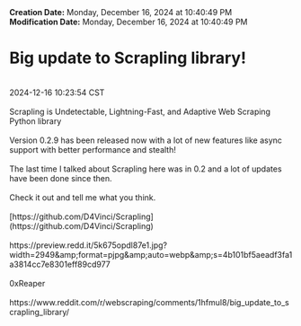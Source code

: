 <div><b>Creation Date:</b> Monday, December 16, 2024 at 10:40:49 PM<br></div>
<div><b>Modification Date:</b> Monday, December 16, 2024 at 10:40:49 PM<br></div>
<div><h1>Big update to Scrapling library!</h1></div>
<div><br></div>
<div> 2024-12-16 10:23:54 CST</div>
<div><br></div>
<div>Scrapling is Undetectable, Lightning-Fast, and Adaptive Web Scraping Python library</div>
<div><br></div>
<div>Version 0.2.9 has been released now with a lot of new features like async support with better performance and stealth!</div>
<div><br></div>
<div>The last time I talked about Scrapling here was in 0.2 and a lot of updates have been done since then.</div>
<div><br></div>
<div>Check it out and tell me what you think.</div>
<div><br></div>
<div>[https://github.com/D4Vinci/Scrapling](https://github.com/D4Vinci/Scrapling)</div>
<div><br></div>
<div>https://preview.redd.it/5k675opdl87e1.jpg?width=2949&ampamp;format=pjpg&ampamp;auto=webp&ampamp;s=4b101bf5aeadf3fa1a3814cc7e8301eff89cd977</div>
<div><br></div>
<div>0xReaper</div>
<div><br></div>
<div>https://www.reddit.com/r/webscraping/comments/1hfmul8/big_update_to_scrapling_library/</div>

